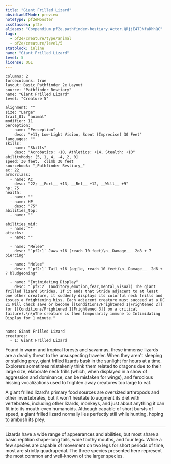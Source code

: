```yaml
---
title: "Giant Frilled Lizard"
obsidianUIMode: preview
noteType: pf2eMonster
cssClasses: pf2e
aliases: "Compendium.pf2e.pathfinder-bestiary.Actor.QRjjE4TJNfaDhhQC" 
tags:
  - pf2e/creature/type/animal
  - pf2e/creature/level/5
statblock: inline
name: "Giant Frilled Lizard"
level: 5
license: OGL
---
```


```statblock
columns: 2
forcecolumns: true
layout: Basic Pathfinder 2e Layout
source: "Pathfinder Bestiary"
name: "Giant Frilled Lizard"
level: "Creature 5"

alignment: ""
size: "Large"
trait_01: "animal"
modifier: 11
perception:
  - name: "Perception"
    desc: "+11; Low-Light Vision, Scent (Imprecise) 30 Feet"
languages: ""
skills:
  - name: "Skills"
    desc: "Acrobatics: +10, Athletics: +14, Stealth: +10"
abilityMods: [5, 1, 4, -4, 2, 0]
speed: 30 feet,  climb 30 feet
sourcebook: "_Pathfinder Bestiary_"
ac: 22
armorclass:
  - name: AC
    desc: "22; __Fort__ +13, __Ref__ +12, __Will__ +9"
hp: 75
health:
  - name: ""
  - name: HP
    desc: "75"
abilities_top:
  - name: ""

abilities_mid:
  - name: ""
attacks:
  - name: ""

  - name: "Melee"
    desc: "`pf2:1` Jaws +16 (reach 10 feet)\n__Damage__  2d8 + 7 piercing"

  - name: "Melee"
    desc: "`pf2:1` Tail +16 (agile, reach 10 feet)\n__Damage__  2d6 + 7 bludgeoning"

  - name: "Intimidating Display"
    desc: "`pf2:2` (auditory,emotion,fear,mental,visual) The giant frilled lizard Strides. If it ends that Stride adjacent to at least one other creature, it suddenly displays its colorful neck frills and issues a frightening hiss. Each adjacent creature must succeed at a DC 21 Will check save or become [[Conditions/Frightened 1|Frightened 2]] (or [[Conditions/Frightened 1|Frightened 3]] on a critical failure).\n\nThe creature is then temporarily immune to Intimidating Display for 1 minute."
 
```

```encounter-table
name: Giant Frilled Lizard
creatures:
  - 1: Giant Frilled Lizard
```



Found in warm and tropical forests and savannas, these immense lizards are a deadly threat to the unsuspecting traveler. When they aren't sleeping or stalking prey, giant frilled lizards bask in the sunlight for hours at a time. Explorers sometimes mistakenly think them related to dragons due to their large size, elaborate neck frills (which, when displayed in a show of aggression and dominance, can be mistaken for wings), and ferocious hissing vocalizations used to frighten away creatures too large to eat.

A giant frilled lizard's primary food sources are oversized arthropods and other invertebrates, but it won't hesitate to augment its diet with vertebrates, including other lizards, monkeys, and just about anything it can fit into its mouth-even humanoids. Although capable of short bursts of speed, a giant frilled lizard normally lies perfectly still while hunting, hoping to ambush its prey.

* * *

Lizards have a wide range of appearances and abilities, but most share a basic reptilian shape-long tails, wide toothy mouths, and four legs. While a few species are capable of movement on two legs for short periods of time, most are strictly quadrupedal. The three species presented here represent the most common and well-known of the larger species.
